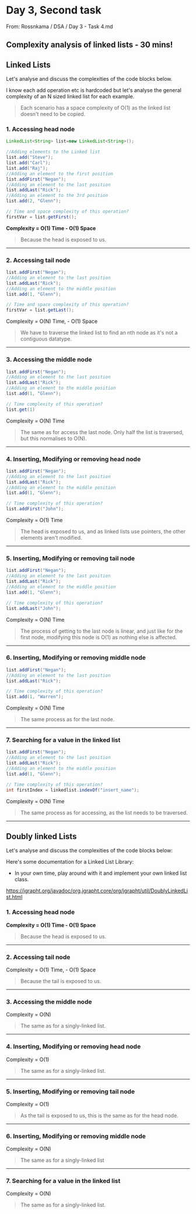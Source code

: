 # Day 3, Second task
From: Rossnkama / DSA / Day 3 - Task 4.md

## Complexity analysis of linked lists - 30 mins!

## Linked Lists
Let's analyse and discuss the complexities of the code blocks below.

I know each add operation etc is hardcoded but let's analyse the general complexity of an N sized linked list for each example.

> Each scenario has a space complexity of O(1) as the linked list doesn't need to be copied.

### 1. Accessing head node
``` java
LinkedList<String> list=new LinkedList<String>();

//Adding elements to the Linked list
list.add("Steve");
list.add("Carl");
list.add("Raj");
//Adding an element to the first position
list.addFirst("Negan");
//Adding an element to the last position
list.addLast("Rick");
//Adding an element to the 3rd position
list.add(2, "Glenn");

// Time and space complexity of this operation?
firstVar = list.getFirst();
```
**Complexity = O(1) Time - O(1) Space**
> Because the head is exposed to us.

---
### 2. Accessing tail node
``` java
list.addFirst("Negan");
//Adding an element to the last position
list.addLast("Rick");
//Adding an element to the middle position
list.add(1, "Glenn");

// Time and space complexity of this operation?
firstVar = list.getLast();
```
Complexity = O(N) Time, - O(1) Space
> We have to traverse the linked list to find an nth node as it's not a contiguous datatype.

---
### 3. Accessing the middle node
``` java
list.addFirst("Negan");
//Adding an element to the last position
list.addLast("Rick");
//Adding an element to the middle position
list.add(1, "Glenn");

// Time complexity of this operation?
list.get(1)
```
Complexity = O(N) Time
> The same as for access the last node. Only half the list is traversed, 
> but this normalises to O(N).

---
### 4. Inserting, Modifying or removing head node
``` java
list.addFirst("Negan");
//Adding an element to the last position
list.addLast("Rick");
//Adding an element to the middle position
list.add(1, "Glenn");

// Time complexity of this operation?
list.addFirst("John");
```
Complexity = O(1) Time
> The head is exposed to us, and as linked lists use pointers, the other elements aren't modified.

---
### 5. Inserting, Modifying or removing tail node
``` java
list.addFirst("Negan");
//Adding an element to the last position
list.addLast("Rick");
//Adding an element to the middle position
list.add(1, "Glenn");

// Time complexity of this operation?
list.addLast("John");
```
Complexity = O(N) Time
> The process of getting to the last node is linear, and just like for the first node,
> modifying this node is O(1) as nothing else is affected.

---
### 6. Inserting, Modifying or removing middle node
``` java
list.addFirst("Negan");
//Adding an element to the last position
list.addLast("Rick");

// Time complexity of this operation?
list.add(1, "Warren");
```
Complexity = O(N) Time
> The same process as for the last node.

---
### 7. Searching for a value in the linked list
``` java
list.addFirst("Negan");
//Adding an element to the last position
list.addLast("Rick");
//Adding an element to the middle position
list.add(1, "Glenn");

// Time complexity of this operation?
int firstIndex = linkedlist.indexOf("insert_name");
```
Complexity = O(N) Time
> The same process as for accessing, as the list needs to be traversed.

---
## Doubly linked Lists
Let's analyse and discuss the complexities of the code blocks below:

Here's some documentation for a Linked List Library:
- In your own time, play around with it and implement your own linked list class.

https://jgrapht.org/javadoc/org.jgrapht.core/org/jgrapht/util/DoublyLinkedList.html

### 1. Accessing head node
**Complexity = O(1) Time - O(1) Space**
> Because the head is exposed to us.

---
### 2. Accessing tail node
Complexity = O(1) Time, - O(1) Space
> Because the tail is exposed to us.

---
### 3. Accessing the middle node
Complexity = O(N)
> The same as for a singly-linked list.

---
### 4. Inserting, Modifying or removing head node
Complexity = O(1)
> The same as for a singly-linked list.

---
### 5. Inserting, Modifying or removing tail node
Complexity = O(1)
> As the tail is exposed to us, this is the same as for the head node.

---
### 6. Inserting, Modifying or removing middle node
Complexity = O(N)
> The same as for a singly-linked list

---
### 7. Searching for a value in the linked list
Complexity = O(N)
> The same as for a singly-linked list.